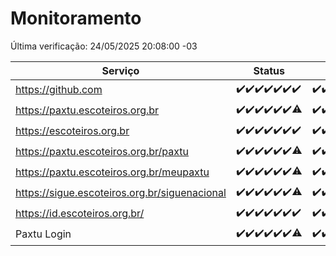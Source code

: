 # Monitoramento

Última verificação: 24/05/2025 20:08:00 -03

|Serviço|Status|Últimas 24h|
|---|---|---|
|https://github.com|<span title="2025-05-17: OK=23">✔️</span><span title="2025-05-18: OK=23">✔️</span><span title="2025-05-19: OK=23">✔️</span><span title="2025-05-20: OK=23">✔️</span><span title="2025-05-21: OK=23">✔️</span><span title="2025-05-22: OK=23">✔️</span><span title="2025-05-23: OK=22">✔️</span>|<span title="23/05/2025 20:09:00 -03 : 200">✔️</span><span title="23/05/2025 21:44:00 -03 : 200">✔️</span><span title="23/05/2025 23:22:00 -03 : 200">✔️</span><span title="24/05/2025 00:31:00 -03 : 200">✔️</span><span title="24/05/2025 01:10:00 -03 : 200">✔️</span><span title="24/05/2025 02:09:00 -03 : 200">✔️</span><span title="24/05/2025 03:12:00 -03 : 200">✔️</span><span title="24/05/2025 04:08:00 -03 : 200">✔️</span><span title="24/05/2025 05:11:00 -03 : 200">✔️</span><span title="24/05/2025 06:08:00 -03 : 200">✔️</span><span title="24/05/2025 07:08:00 -03 : 200">✔️</span><span title="24/05/2025 08:06:00 -03 : 200">✔️</span><span title="24/05/2025 09:15:00 -03 : 200">✔️</span><span title="24/05/2025 10:19:00 -03 : 200">✔️</span><span title="24/05/2025 11:07:00 -03 : 200">✔️</span><span title="24/05/2025 12:07:00 -03 : 200">✔️</span><span title="24/05/2025 13:09:00 -03 : 200">✔️</span><span title="24/05/2025 14:07:00 -03 : 200">✔️</span><span title="24/05/2025 15:11:00 -03 : 200">✔️</span><span title="24/05/2025 16:06:00 -03 : 200">✔️</span><span title="24/05/2025 17:09:00 -03 : 200">✔️</span><span title="24/05/2025 18:07:00 -03 : 200">✔️</span><span title="24/05/2025 19:08:00 -03 : 200">✔️</span><span title="24/05/2025 20:08:00 -03 : 200">✔️</span>|
|https://paxtu.escoteiros.org.br|<span title="2025-05-17: OK=23">✔️</span><span title="2025-05-18: OK=23">✔️</span><span title="2025-05-19: OK=23">✔️</span><span title="2025-05-20: OK=23">✔️</span><span title="2025-05-21: OK=23">✔️</span><span title="2025-05-22: OK=23">✔️</span><span title="2025-05-23: OK=21, Falhas=1">⚠️</span>|<span title="23/05/2025 20:09:00 -03 : 200">✔️</span><span title="23/05/2025 21:44:00 -03 : 200">✔️</span><span title="23/05/2025 23:22:00 -03 : 200">✔️</span><span title="24/05/2025 00:31:00 -03 : 200">✔️</span><span title="24/05/2025 01:10:00 -03 : 200">✔️</span><span title="24/05/2025 02:09:00 -03 : 200">✔️</span><span title="24/05/2025 03:12:00 -03 : 200">✔️</span><span title="24/05/2025 04:08:00 -03 : 200">✔️</span><span title="24/05/2025 05:11:00 -03 : 200">✔️</span><span title="24/05/2025 06:08:00 -03 : 200">✔️</span><span title="24/05/2025 07:08:00 -03 : 200">✔️</span><span title="24/05/2025 08:06:00 -03 : 200">✔️</span><span title="24/05/2025 09:15:00 -03 : 200">✔️</span><span title="24/05/2025 10:19:00 -03 : 0">❌</span><span title="24/05/2025 11:07:00 -03 : 200">✔️</span><span title="24/05/2025 12:07:00 -03 : 200">✔️</span><span title="24/05/2025 13:09:00 -03 : 200">✔️</span><span title="24/05/2025 14:07:00 -03 : 200">✔️</span><span title="24/05/2025 15:11:00 -03 : 200">✔️</span><span title="24/05/2025 16:06:00 -03 : 200">✔️</span><span title="24/05/2025 17:09:00 -03 : 200">✔️</span><span title="24/05/2025 18:07:00 -03 : 200">✔️</span><span title="24/05/2025 19:08:00 -03 : 200">✔️</span><span title="24/05/2025 20:08:00 -03 : 200">✔️</span>|
|https://escoteiros.org.br|<span title="2025-05-17: OK=23">✔️</span><span title="2025-05-18: OK=23">✔️</span><span title="2025-05-19: OK=23">✔️</span><span title="2025-05-20: OK=23">✔️</span><span title="2025-05-21: OK=23">✔️</span><span title="2025-05-22: OK=23">✔️</span><span title="2025-05-23: OK=22">✔️</span>|<span title="23/05/2025 20:09:00 -03 : 200">✔️</span><span title="23/05/2025 21:44:00 -03 : 200">✔️</span><span title="23/05/2025 23:22:00 -03 : 200">✔️</span><span title="24/05/2025 00:31:00 -03 : 200">✔️</span><span title="24/05/2025 01:10:00 -03 : 200">✔️</span><span title="24/05/2025 02:09:00 -03 : 200">✔️</span><span title="24/05/2025 03:12:00 -03 : 200">✔️</span><span title="24/05/2025 04:08:00 -03 : 200">✔️</span><span title="24/05/2025 05:11:00 -03 : 200">✔️</span><span title="24/05/2025 06:08:00 -03 : 200">✔️</span><span title="24/05/2025 07:08:00 -03 : 200">✔️</span><span title="24/05/2025 08:06:00 -03 : 200">✔️</span><span title="24/05/2025 09:15:00 -03 : 200">✔️</span><span title="24/05/2025 10:19:00 -03 : 200">✔️</span><span title="24/05/2025 11:07:00 -03 : 200">✔️</span><span title="24/05/2025 12:07:00 -03 : 200">✔️</span><span title="24/05/2025 13:09:00 -03 : 200">✔️</span><span title="24/05/2025 14:07:00 -03 : 200">✔️</span><span title="24/05/2025 15:11:00 -03 : 200">✔️</span><span title="24/05/2025 16:06:00 -03 : 200">✔️</span><span title="24/05/2025 17:09:00 -03 : 200">✔️</span><span title="24/05/2025 18:07:00 -03 : 200">✔️</span><span title="24/05/2025 19:08:00 -03 : 200">✔️</span><span title="24/05/2025 20:08:00 -03 : 200">✔️</span>|
|https://paxtu.escoteiros.org.br/paxtu|<span title="2025-05-17: OK=23">✔️</span><span title="2025-05-18: OK=23">✔️</span><span title="2025-05-19: OK=23">✔️</span><span title="2025-05-20: OK=23">✔️</span><span title="2025-05-21: OK=23">✔️</span><span title="2025-05-22: OK=23">✔️</span><span title="2025-05-23: OK=21, Falhas=1">⚠️</span>|<span title="23/05/2025 20:09:00 -03 : 200">✔️</span><span title="23/05/2025 21:44:00 -03 : 200">✔️</span><span title="23/05/2025 23:23:00 -03 : 200">✔️</span><span title="24/05/2025 00:31:00 -03 : 200">✔️</span><span title="24/05/2025 01:11:00 -03 : 200">✔️</span><span title="24/05/2025 02:09:00 -03 : 200">✔️</span><span title="24/05/2025 03:12:00 -03 : 200">✔️</span><span title="24/05/2025 04:08:00 -03 : 200">✔️</span><span title="24/05/2025 05:11:00 -03 : 200">✔️</span><span title="24/05/2025 06:08:00 -03 : 200">✔️</span><span title="24/05/2025 07:08:00 -03 : 200">✔️</span><span title="24/05/2025 08:06:00 -03 : 200">✔️</span><span title="24/05/2025 09:15:00 -03 : 200">✔️</span><span title="24/05/2025 10:19:00 -03 : 200">✔️</span><span title="24/05/2025 11:07:00 -03 : 200">✔️</span><span title="24/05/2025 12:07:00 -03 : 200">✔️</span><span title="24/05/2025 13:09:00 -03 : 200">✔️</span><span title="24/05/2025 14:07:00 -03 : 200">✔️</span><span title="24/05/2025 15:11:00 -03 : 200">✔️</span><span title="24/05/2025 16:06:00 -03 : 200">✔️</span><span title="24/05/2025 17:09:00 -03 : 200">✔️</span><span title="24/05/2025 18:07:00 -03 : 200">✔️</span><span title="24/05/2025 19:08:00 -03 : 200">✔️</span><span title="24/05/2025 20:08:00 -03 : 200">✔️</span>|
|https://paxtu.escoteiros.org.br/meupaxtu|<span title="2025-05-17: OK=23">✔️</span><span title="2025-05-18: OK=23">✔️</span><span title="2025-05-19: OK=23">✔️</span><span title="2025-05-20: OK=23">✔️</span><span title="2025-05-21: OK=23">✔️</span><span title="2025-05-22: OK=23">✔️</span><span title="2025-05-23: OK=21, Falhas=1">⚠️</span>|<span title="23/05/2025 20:09:00 -03 : 200">✔️</span><span title="23/05/2025 21:44:00 -03 : 200">✔️</span><span title="23/05/2025 23:23:00 -03 : 200">✔️</span><span title="24/05/2025 00:31:00 -03 : 200">✔️</span><span title="24/05/2025 01:11:00 -03 : 200">✔️</span><span title="24/05/2025 02:09:00 -03 : 200">✔️</span><span title="24/05/2025 03:12:00 -03 : 200">✔️</span><span title="24/05/2025 04:08:00 -03 : 200">✔️</span><span title="24/05/2025 05:11:00 -03 : 200">✔️</span><span title="24/05/2025 06:08:00 -03 : 200">✔️</span><span title="24/05/2025 07:08:00 -03 : 200">✔️</span><span title="24/05/2025 08:06:00 -03 : 200">✔️</span><span title="24/05/2025 09:15:00 -03 : 200">✔️</span><span title="24/05/2025 10:19:00 -03 : 200">✔️</span><span title="24/05/2025 11:07:00 -03 : 200">✔️</span><span title="24/05/2025 12:07:00 -03 : 200">✔️</span><span title="24/05/2025 13:09:00 -03 : 200">✔️</span><span title="24/05/2025 14:07:00 -03 : 200">✔️</span><span title="24/05/2025 15:11:00 -03 : 200">✔️</span><span title="24/05/2025 16:06:00 -03 : 200">✔️</span><span title="24/05/2025 17:09:00 -03 : 200">✔️</span><span title="24/05/2025 18:07:00 -03 : 200">✔️</span><span title="24/05/2025 19:08:00 -03 : 200">✔️</span><span title="24/05/2025 20:08:00 -03 : 200">✔️</span>|
|https://sigue.escoteiros.org.br/siguenacional|<span title="2025-05-17: OK=23">✔️</span><span title="2025-05-18: OK=23">✔️</span><span title="2025-05-19: OK=23">✔️</span><span title="2025-05-20: OK=23">✔️</span><span title="2025-05-21: OK=23">✔️</span><span title="2025-05-22: OK=23">✔️</span><span title="2025-05-23: OK=21, Falhas=1">⚠️</span>|<span title="23/05/2025 20:09:00 -03 : 200">✔️</span><span title="23/05/2025 21:44:00 -03 : 200">✔️</span><span title="23/05/2025 23:23:00 -03 : 200">✔️</span><span title="24/05/2025 00:31:00 -03 : 200">✔️</span><span title="24/05/2025 01:11:00 -03 : 200">✔️</span><span title="24/05/2025 02:09:00 -03 : 200">✔️</span><span title="24/05/2025 03:12:00 -03 : 200">✔️</span><span title="24/05/2025 04:08:00 -03 : 200">✔️</span><span title="24/05/2025 05:11:00 -03 : 200">✔️</span><span title="24/05/2025 06:08:00 -03 : 200">✔️</span><span title="24/05/2025 07:08:00 -03 : 200">✔️</span><span title="24/05/2025 08:06:00 -03 : 200">✔️</span><span title="24/05/2025 09:15:00 -03 : 200">✔️</span><span title="24/05/2025 10:19:00 -03 : 200">✔️</span><span title="24/05/2025 11:07:00 -03 : 200">✔️</span><span title="24/05/2025 12:07:00 -03 : 200">✔️</span><span title="24/05/2025 13:09:00 -03 : 200">✔️</span><span title="24/05/2025 14:07:00 -03 : 200">✔️</span><span title="24/05/2025 15:11:00 -03 : 200">✔️</span><span title="24/05/2025 16:06:00 -03 : 200">✔️</span><span title="24/05/2025 17:09:00 -03 : 200">✔️</span><span title="24/05/2025 18:07:00 -03 : 200">✔️</span><span title="24/05/2025 19:08:00 -03 : 200">✔️</span><span title="24/05/2025 20:08:00 -03 : 200">✔️</span>|
|https://id.escoteiros.org.br/|<span title="2025-05-17: OK=23">✔️</span><span title="2025-05-18: OK=23">✔️</span><span title="2025-05-19: OK=23">✔️</span><span title="2025-05-20: OK=23">✔️</span><span title="2025-05-21: OK=23">✔️</span><span title="2025-05-22: OK=23">✔️</span><span title="2025-05-23: OK=22">✔️</span>|<span title="23/05/2025 20:09:00 -03 : 200">✔️</span><span title="23/05/2025 21:44:00 -03 : 200">✔️</span><span title="23/05/2025 23:23:00 -03 : 200">✔️</span><span title="24/05/2025 00:31:00 -03 : 200">✔️</span><span title="24/05/2025 01:11:00 -03 : 200">✔️</span><span title="24/05/2025 02:09:00 -03 : 200">✔️</span><span title="24/05/2025 03:12:00 -03 : 200">✔️</span><span title="24/05/2025 04:08:00 -03 : 200">✔️</span><span title="24/05/2025 05:11:00 -03 : 200">✔️</span><span title="24/05/2025 06:08:00 -03 : 200">✔️</span><span title="24/05/2025 07:08:00 -03 : 200">✔️</span><span title="24/05/2025 08:06:00 -03 : 200">✔️</span><span title="24/05/2025 09:15:00 -03 : 200">✔️</span><span title="24/05/2025 10:19:00 -03 : 200">✔️</span><span title="24/05/2025 11:07:00 -03 : 200">✔️</span><span title="24/05/2025 12:07:00 -03 : 200">✔️</span><span title="24/05/2025 13:09:00 -03 : 200">✔️</span><span title="24/05/2025 14:07:00 -03 : 200">✔️</span><span title="24/05/2025 15:11:00 -03 : 200">✔️</span><span title="24/05/2025 16:06:00 -03 : 200">✔️</span><span title="24/05/2025 17:09:00 -03 : 200">✔️</span><span title="24/05/2025 18:07:00 -03 : 200">✔️</span><span title="24/05/2025 19:08:00 -03 : 200">✔️</span><span title="24/05/2025 20:08:00 -03 : 200">✔️</span>|
|Paxtu Login|<span title="2025-05-17: OK=23">✔️</span><span title="2025-05-18: OK=23">✔️</span><span title="2025-05-19: OK=23">✔️</span><span title="2025-05-20: OK=23">✔️</span><span title="2025-05-21: OK=23">✔️</span><span title="2025-05-22: OK=23">✔️</span><span title="2025-05-23: OK=20, Falhas=2">⚠️</span>|<span title="23/05/2025 20:09:00 -03 : 200">✔️</span><span title="23/05/2025 21:44:00 -03 : 200">✔️</span><span title="23/05/2025 23:23:00 -03 : 200">✔️</span><span title="24/05/2025 00:31:00 -03 : 200">✔️</span><span title="24/05/2025 01:11:00 -03 : 200">✔️</span><span title="24/05/2025 02:09:00 -03 : 200">✔️</span><span title="24/05/2025 03:12:00 -03 : 200">✔️</span><span title="24/05/2025 04:08:00 -03 : 200">✔️</span><span title="24/05/2025 05:11:00 -03 : 200">✔️</span><span title="24/05/2025 06:08:00 -03 : 200">✔️</span><span title="24/05/2025 07:08:00 -03 : 200">✔️</span><span title="24/05/2025 08:06:00 -03 : 200">✔️</span><span title="24/05/2025 09:15:00 -03 : 200">✔️</span><span title="24/05/2025 10:19:00 -03 : 200">✔️</span><span title="24/05/2025 11:07:00 -03 : 200">✔️</span><span title="24/05/2025 12:08:00 -03 : 200">✔️</span><span title="24/05/2025 13:09:00 -03 : 200">✔️</span><span title="24/05/2025 14:07:00 -03 : 200">✔️</span><span title="24/05/2025 15:11:00 -03 : 200">✔️</span><span title="24/05/2025 16:06:00 -03 : 200">✔️</span><span title="24/05/2025 17:09:00 -03 : 200">✔️</span><span title="24/05/2025 18:07:00 -03 : 200">✔️</span><span title="24/05/2025 19:08:00 -03 : 200">✔️</span><span title="24/05/2025 20:08:00 -03 : 200">✔️</span>|

